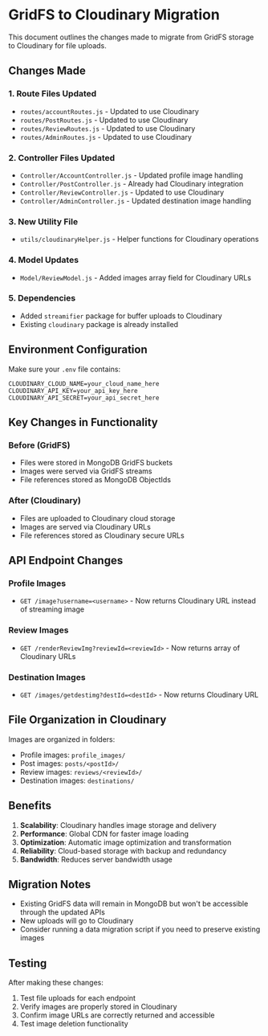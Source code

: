 # GridFS to Cloudinary Migration

This document outlines the changes made to migrate from GridFS storage to Cloudinary for file uploads.

## Changes Made

### 1. Route Files Updated
- `routes/accountRoutes.js` - Updated to use Cloudinary
- `routes/PostRoutes.js` - Updated to use Cloudinary  
- `routes/ReviewRoutes.js` - Updated to use Cloudinary
- `routes/AdminRoutes.js` - Updated to use Cloudinary

### 2. Controller Files Updated
- `Controller/AccountController.js` - Updated profile image handling
- `Controller/PostController.js` - Already had Cloudinary integration
- `Controller/ReviewController.js` - Updated to use Cloudinary
- `Controller/AdminController.js` - Updated destination image handling

### 3. New Utility File
- `utils/cloudinaryHelper.js` - Helper functions for Cloudinary operations

### 4. Model Updates
- `Model/ReviewModel.js` - Added images array field for Cloudinary URLs

### 5. Dependencies
- Added `streamifier` package for buffer uploads to Cloudinary
- Existing `cloudinary` package is already installed

## Environment Configuration

Make sure your `.env` file contains:
```
CLOUDINARY_CLOUD_NAME=your_cloud_name_here
CLOUDINARY_API_KEY=your_api_key_here
CLOUDINARY_API_SECRET=your_api_secret_here
```

## Key Changes in Functionality

### Before (GridFS)
- Files were stored in MongoDB GridFS buckets
- Images were served via GridFS streams
- File references stored as MongoDB ObjectIds

### After (Cloudinary)
- Files are uploaded to Cloudinary cloud storage
- Images are served via Cloudinary URLs
- File references stored as Cloudinary secure URLs

## API Endpoint Changes

### Profile Images
- `GET /image?username=<username>` - Now returns Cloudinary URL instead of streaming image

### Review Images  
- `GET /renderReviewImg?reviewId=<reviewId>` - Now returns array of Cloudinary URLs

### Destination Images
- `GET /images/getdestimg?destId=<destId>` - Now returns Cloudinary URL

## File Organization in Cloudinary

Images are organized in folders:
- Profile images: `profile_images/`
- Post images: `posts/<postId>/`
- Review images: `reviews/<reviewId>/`
- Destination images: `destinations/`

## Benefits

1. **Scalability**: Cloudinary handles image storage and delivery
2. **Performance**: Global CDN for faster image loading
3. **Optimization**: Automatic image optimization and transformation
4. **Reliability**: Cloud-based storage with backup and redundancy
5. **Bandwidth**: Reduces server bandwidth usage

## Migration Notes

- Existing GridFS data will remain in MongoDB but won't be accessible through the updated APIs
- New uploads will go to Cloudinary
- Consider running a data migration script if you need to preserve existing images

## Testing

After making these changes:
1. Test file uploads for each endpoint
2. Verify images are properly stored in Cloudinary
3. Confirm image URLs are correctly returned and accessible
4. Test image deletion functionality
